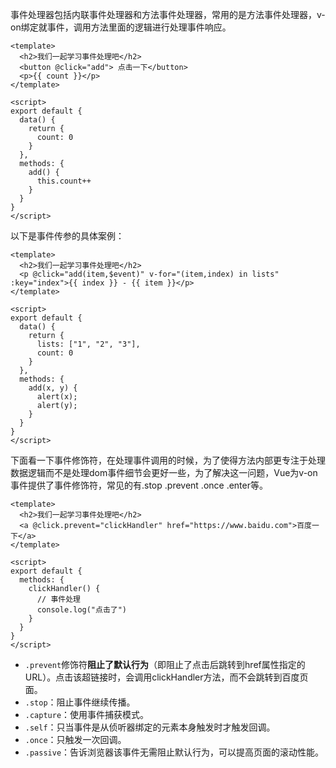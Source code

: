事件处理器包括内联事件处理器和方法事件处理器，常用的是方法事件处理器，v-on绑定就事件，调用方法里面的逻辑进行处理事件响应。

```vue
<template>
  <h2>我们一起学习事件处理吧</h2>
  <button @click="add"> 点击一下</button>
  <p>{{ count }}</p>
</template>

<script>
export default {
  data() {
    return {
      count: 0
    }
  },
  methods: {
    add() {
      this.count++
    }
  }
}
</script>
```

以下是事件传参的具体案例：

```vue
<template>
  <h2>我们一起学习事件处理吧</h2>
  <p @click="add(item,$event)" v-for="(item,index) in lists" :key="index">{{ index }} - {{ item }}</p>
</template>

<script>
export default {
  data() {
    return {
      lists: ["1", "2", "3"],
      count: 0
    }
  },
  methods: {
    add(x, y) {
      alert(x);
      alert(y);
    }
  }
}
</script>
```

下面看一下事件修饰符，在处理事件调用的时候，为了使得方法内部更专注于处理数据逻辑而不是处理dom事件细节会更好一些，为了解决这一问题，Vue为v-on事件提供了事件修饰符，常见的有.stop .prevent .once .enter等。

```vue
<template>
  <h2>我们一起学习事件处理吧</h2>
  <a @click.prevent="clickHandler" href="https://www.baidu.com">百度一下</a>
</template>

<script>
export default {
  methods: {
    clickHandler() {
      // 事件处理
      console.log("点击了")
    }
  }
}
</script>
```

- `.prevent`修饰符**阻止了默认行为**（即阻止了点击后跳转到href属性指定的URL）。点击该超链接时，会调用clickHandler方法，而不会跳转到百度页面。
- `.stop`：阻止事件继续传播。
- `.capture`：使用事件捕获模式。
- `.self`：只当事件是从侦听器绑定的元素本身触发时才触发回调。
- `.once`：只触发一次回调。
- `.passive`：告诉浏览器该事件无需阻止默认行为，可以提高页面的滚动性能。